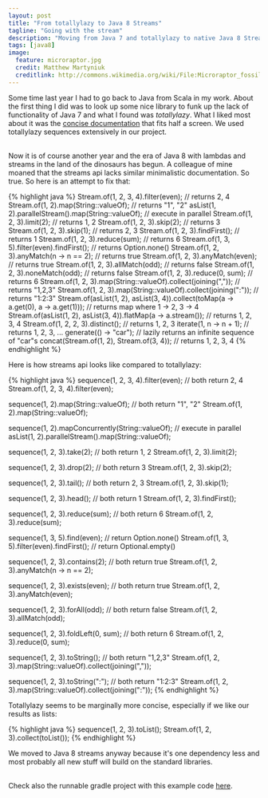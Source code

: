```yaml
---
layout: post
title: "From totallylazy to Java 8 Streams"
tagline: "Going with the stream"
description: "Moving from Java 7 and totallylazy to native Java 8 Streams API."
tags: [java8]
image:
  feature: microraptor.jpg
  credit: Matthew Martyniuk
  creditlink: http://commons.wikimedia.org/wiki/File:Microraptor_fossil1.JPG
---
```


Some time last year I had to go back to Java from Scala in my
work. About the first thing I did was to look up some nice library to funk
up the lack of functionality of Java 7 and what I found was *totallylazy*. What
I liked most about it was the
[concise documentation](https://code.google.com/p/totallylazy/#Examples)
that fits half a screen. We used totallylazy sequences extensively in our project.

<br>Now it is of course another year and the era of Java 8 with lambdas
and streams in the land of the dinosaurs has begun. A colleague of mine
moaned that the streams api lacks similar minimalistic documentation. So
true. So here is an attempt to fix that:

{% highlight java %}
Stream.of(1, 2, 3, 4).filter(even); // returns 2, 4
Stream.of(1, 2).map(String::valueOf); // returns "1", "2"
asList(1, 2).parallelStream().map(String::valueOf); // execute in parallel
Stream.of(1, 2, 3).limit(2); // returns 1, 2
Stream.of(1, 2, 3).skip(2); // returns 3
Stream.of(1, 2, 3).skip(1); // returns 2, 3
Stream.of(1, 2, 3).findFirst(); // returns 1
Stream.of(1, 2, 3).reduce(sum); // returns 6
Stream.of(1, 3, 5).filter(even).findFirst(); // returns Option.none()
Stream.of(1, 2, 3).anyMatch(n -> n == 2); // returns true
Stream.of(1, 2, 3).anyMatch(even); // returns true
Stream.of(1, 2, 3).allMatch(odd); // returns false
Stream.of(1, 2, 3).noneMatch(odd); // returns false
Stream.of(1, 2, 3).reduce(0, sum); // returns 6
Stream.of(1, 2, 3).map(String::valueOf).collect(joining(",")); // returns "1,2,3"
Stream.of(1, 2, 3).map(String::valueOf).collect(joining(":")); // returns "1:2:3"
Stream.of(asList(1, 2), asList(3, 4)).collect(toMap(a -> a.get(0), a -> a.get(1))); // returns map where 1 -> 2, 3 -> 4
Stream.of(asList(1, 2), asList(3, 4)).flatMap(a -> a.stream()); // returns 1, 2, 3, 4
Stream.of(1, 2, 2, 3).distinct(); // returns 1, 2, 3
iterate(1, n -> n + 1); // returns 1, 2, 3, ...
generate(() -> "car"); // lazily returns an infinite sequence of "car"s
concat(Stream.of(1, 2), Stream.of(3, 4)); // returns 1, 2, 3, 4
{% endhighlight %}

Here is how streams api looks like compared to totallylazy:

{% highlight java %}
sequence(1, 2, 3, 4).filter(even); // both return 2, 4
Stream.of(1, 2, 3, 4).filter(even);

sequence(1, 2).map(String::valueOf); // both return "1", "2"
Stream.of(1, 2).map(String::valueOf);

sequence(1, 2).mapConcurrently(String::valueOf); // execute in parallel
asList(1, 2).parallelStream().map(String::valueOf);

sequence(1, 2, 3).take(2); // both return 1, 2
Stream.of(1, 2, 3).limit(2);

sequence(1, 2, 3).drop(2); // both return 3
Stream.of(1, 2, 3).skip(2);

sequence(1, 2, 3).tail(); // both return 2, 3
Stream.of(1, 2, 3).skip(1);

sequence(1, 2, 3).head(); // both return 1
Stream.of(1, 2, 3).findFirst();

sequence(1, 2, 3).reduce(sum); // both return 6
Stream.of(1, 2, 3).reduce(sum);

sequence(1, 3, 5).find(even); // return Option.none()
Stream.of(1, 3, 5).filter(even).findFirst(); // return Optional.empty()

sequence(1, 2, 3).contains(2); // both return true
Stream.of(1, 2, 3).anyMatch(n -> n == 2);

sequence(1, 2, 3).exists(even); // both return true
Stream.of(1, 2, 3).anyMatch(even);

sequence(1, 2, 3).forAll(odd); // both return false
Stream.of(1, 2, 3).allMatch(odd);

sequence(1, 2, 3).foldLeft(0,  sum); // both return 6
Stream.of(1, 2, 3).reduce(0, sum);

sequence(1, 2, 3).toString(); // both return "1,2,3"
Stream.of(1, 2, 3).map(String::valueOf).collect(joining(","));

sequence(1, 2, 3).toString(":"); // both return "1:2:3"
Stream.of(1, 2, 3).map(String::valueOf).collect(joining(":"));
{% endhighlight %}

Totallylazy seems to be marginally more concise, especially if we like our results as lists:

{% highlight java %}
sequence(1, 2, 3).toList();
Stream.of(1, 2, 3).collect(toList());
{% endhighlight %}

We moved to Java 8 streams anyway because it's one dependency less and most probably all
new stuff will build on the standard libraries.

<br>Check also the runnable gradle project with this example code
[here](https://github.com/yareeh/l8er/blob/master/src/test/java/l8er/TotallyLazyVsJava8.java#L32-L105).